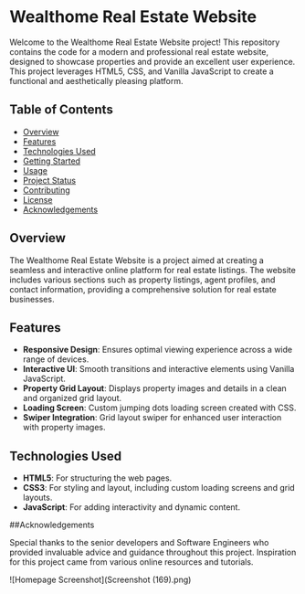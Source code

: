 # Wealthome Real Estate Website

Welcome to the Wealthome Real Estate Website project! This repository contains the code for a modern and professional real estate website, designed to showcase properties and provide an excellent user experience. This project leverages HTML5, CSS, and Vanilla JavaScript to create a functional and aesthetically pleasing platform.

## Table of Contents

- [Overview](#overview)
- [Features](#features)
- [Technologies Used](#technologies-used)
- [Getting Started](#getting-started)
- [Usage](#usage)
- [Project Status](#project-status)
- [Contributing](#contributing)
- [License](#license)
- [Acknowledgements](#acknowledgements)

## Overview

The Wealthome Real Estate Website is a project aimed at creating a seamless and interactive online platform for real estate listings. The website includes various sections such as property listings, agent profiles, and contact information, providing a comprehensive solution for real estate businesses.

## Features

- **Responsive Design**: Ensures optimal viewing experience across a wide range of devices.
- **Interactive UI**: Smooth transitions and interactive elements using Vanilla JavaScript.
- **Property Grid Layout**: Displays property images and details in a clean and organized grid layout.
- **Loading Screen**: Custom jumping dots loading screen created with CSS.
- **Swiper Integration**: Grid layout swiper for enhanced user interaction with property images.

## Technologies Used

- **HTML5**: For structuring the web pages.
- **CSS3**: For styling and layout, including custom loading screens and grid layouts.
- **JavaScript**: For adding interactivity and dynamic content.

##Acknowledgements

Special thanks to the senior developers and Software Engineers who provided invaluable advice and guidance throughout this project.
Inspiration for this project came from various online resources and tutorials.

   ![Homepage Screenshot](Screenshot (169).png)
  
